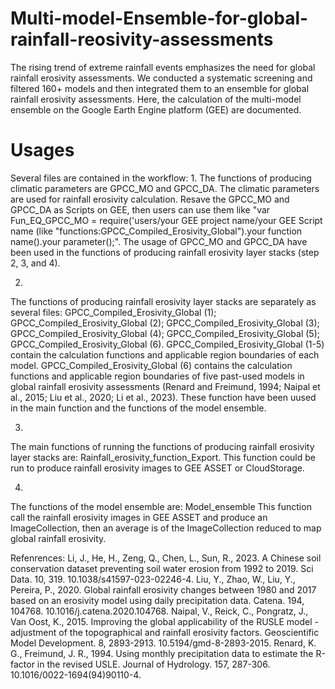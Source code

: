 # Multi-model-Ensemble-for-global-rainfall-reosivity-assessments
The rising trend of extreme rainfall events emphasizes the need for global rainfall erosivity assessments. 
We conducted a systematic screening and filtered 160+ models and then integrated them to an ensemble for global rainfall erosivity assessments. 
Here, the calculation of the multi-model ensemble on the Google Earth Engine platform (GEE) are documented.

# Usages
Several files are contained in the workflow: 
1. 
The functions of producing climatic parameters are GPCC_MO and GPCC_DA. The climatic parameters are used for rainfall erosivity calculation. Resave the GPCC_MO and GPCC_DA as Scripts on GEE, then users can use them like "var Fun_EQ_GPCC_MO = require('users/your GEE project name/your GEE Script name (like "functions:GPCC_Compiled_Erosivity_Global").your function name().your parameter();". The usage of GPCC_MO and GPCC_DA have been used in the functions of producing rainfall erosivity layer stacks (step 2, 3, and 4).

2.
The functions of producing rainfall erosivity layer stacks are separately as several files: GPCC_Compiled_Erosivity_Global (1); GPCC_Compiled_Erosivity_Global (2); GPCC_Compiled_Erosivity_Global (3); GPCC_Compiled_Erosivity_Global (4); GPCC_Compiled_Erosivity_Global (5); GPCC_Compiled_Erosivity_Global (6).
GPCC_Compiled_Erosivity_Global (1-5) contain the calculation functions and applicable region boundaries of each model. GPCC_Compiled_Erosivity_Global (6) contains the calculation functions and applicable region boundaries of five past-used models in global rainfall erosivity assessments (Renard and Freimund, 1994; Naipal et al., 2015; Liu et al., 2020; Li et al., 2023).
These function have been uused in the main function and the functions of the model ensemble.

3.
The main functions of running the functions of producing rainfall erosivity layer stacks are: Rainfall_erosivity_function_Export.
This function could be run to produce rainfall erosivity images to GEE ASSET or CloudStorage.

4.
The functions of the model ensemble are: Model_ensemble
This function call the rainfall erosivity images in GEE ASSET and produce an ImageCollection, then an average is of the ImageCollection reduced to map global rainfall erosivity.


Refenrences: 
Li, J., He, H., Zeng, Q., Chen, L., Sun, R., 2023. A Chinese soil conservation dataset preventing soil water erosion from 1992 to 2019. Sci Data. 10, 319. 10.1038/s41597-023-02246-4.
Liu, Y., Zhao, W., Liu, Y., Pereira, P., 2020. Global rainfall erosivity changes between 1980 and 2017 based on an erosivity model using daily precipitation data. Catena. 194, 104768. 10.1016/j.catena.2020.104768.
Naipal, V., Reick, C., Pongratz, J., Van Oost, K., 2015. Improving the global applicability of the RUSLE model - adjustment of the topographical and rainfall erosivity factors. Geoscientific Model Development. 8, 2893-2913. 10.5194/gmd-8-2893-2015.
Renard, K. G., Freimund, J. R., 1994. Using monthly precipitation data to estimate the R-factor in the revised USLE. Journal of Hydrology. 157, 287-306. 10.1016/0022-1694(94)90110-4.

